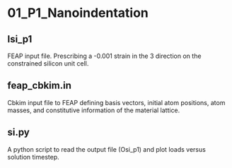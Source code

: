 # 01_P1_Nanoindentation

## Isi_p1
FEAP input file. Prescribing a -0.001 strain in the 3 direction on the constrained silicon unit cell.

## feap_cbkim.in
Cbkim input file to FEAP defining basis vectors, initial atom positions, atom masses, and constitutive information of the material lattice.

## si.py
A python script to read the output file (Osi_p1) and plot loads versus solution timestep.
